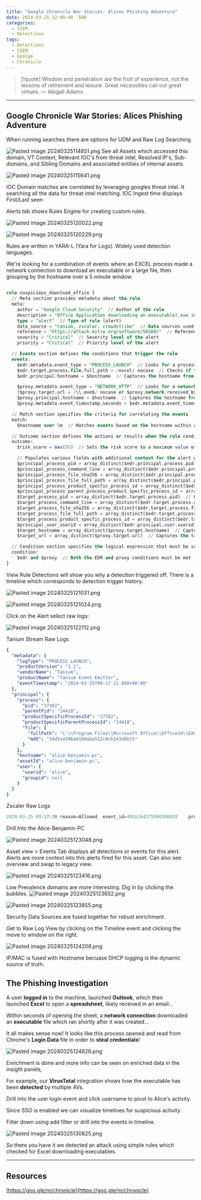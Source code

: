 ```yaml
---
title: "Google Chronicle War Stories: Alices Phishing Adventure"
date: 2024-03-25 12:00:00 -500
categories:
  - SIEM
  - Detections
tags:
  - Detections
  - SIEM
  - Goolge
  - Chronicle
---
```


> [!quote] Wisdom and penetration are the fruit of experience, not the lessons of retirement and leisure. Great necessities call out great virtues.
> — Abigail Adams

---

## Google Chronicle War Stories: Alices Phishing Adventure


When running searches there are options for UDM and Raw Log Searching.

![Pasted image 20240325114851.png](https://raw.githubusercontent.com/Xp101T7/Xp101T7.github.io/main/images/Pasted%20image%2020240325114851.png)
See all Assets which accessed this domain, VT Context, Relevant IOC's from threat intel, Resolved IP's, Sub-domains, and Sibling Domains and associated entities of internal assets. 

![Pasted image 20240325115641.png](https://raw.githubusercontent.com/Xp101T7/Xp101T7.github.io/main/images/Pasted%20image%2020240325115641.png)

IOC Domain matches are correlated by leveraging googles threat intel. It searching all the data for threat intel matching. IOC Ingest time displays First/Last seen 

Alerts tab shows Rules Engine for creating custom rules.  

![Pasted image 20240325120022.png](https://raw.githubusercontent.com/Xp101T7/Xp101T7.github.io/main/images/Pasted%20image%2020240325120022.png)

![Pasted image 20240325120229.png](https://raw.githubusercontent.com/Xp101T7/Xp101T7.github.io/main/images/Pasted%20image%2020240325120229.png)

Rules are written in YARA-L (Yara for Logs). Widely used detection languages.

We're looking for a combination of events where an EXCEL process made a network connection to download an executable or a large file, then grouping by the hostname over a 5 minute window.

```sql

rule suspicious_download_office {
  // Meta section provides metadata about the rule
  meta:
    author = "Google Cloud Security"  // Author of the rule
    description = "Office Application downloading an executable(.exe in URL) or a suspiciously large file(>100KB)"  // Description of what the rule detects
    type = "alert"  // Type of rule (alert)
    data_source = "tanium, zscalar, crowdstrike"  // Data sources used by the rule
    reference = "https://attack.mitre.org/software/S0160/"  // Reference to MITRE ATT&CK framework
    severity = "Critical"  // Severity level of the alert
    priority = "Critical"  // Priority level of the alert

  // Events section defines the conditions that trigger the rule
  events:
    $edr.metadata.event_type = "PROCESS_LAUNCH"  // Looks for a process launch event in EDR data
    $edr.target.process.file.full_path = /excel/ nocase  // Checks if the process file path contains "excel" (case-insensitive)
    $edr.principal.hostname = $hostname  // Captures the hostname from the EDR event

    $proxy.metadata.event_type = "NETWORK_HTTP"  // Looks for a network HTTP event in proxy data
    ($proxy.target.url = /\\.exe$/ nocase or $proxy.network.received_bytes > 102400)  // Checks if the URL ends with ".exe" or if the received bytes exceed 102400 (100KB)
    $proxy.principal.hostname = $hostname  // Captures the hostname from the proxy event
    $proxy.metadata.event_timestamp.seconds > $edr.metadata.event_timestamp.seconds  // Ensures the proxy event timestamp is greater than the EDR event timestamp

  // Match section specifies the criteria for correlating the events
  match:
    $hostname over 5m  // Matches events based on the hostname within a 5-minute window

  // Outcome section defines the actions or results when the rule conditions are met
  outcome:
    $risk_score = max(95)  // Sets the risk score to a maximum value of 95

    // Populates various fields with additional context for the alert graph
    $principal_process_pid = array_distinct($edr.principal.process.pid)  // Captures the principal process PID
    $principal_process_command_line = array_distinct($edr.principal.process.command_line)  // Captures the principal process command line
    $principal_process_file_sha256 = array_distinct($edr.principal.process.file.sha256)  // Captures the principal process file SHA256
    $principal_process_file_full_path = array_distinct($edr.principal.process.file.full_path)  // Captures the principal process file full path
    $principal_process_product_specfic_process_id = array_distinct($edr.principal.process.product_specific_process_id)  // Captures the principal process product-specific process ID
    $principal_process_parent_process_product_specfic_process_id = array_distinct($edr.principal.process.parent_process.product_specific_process_id)  // Captures the principal process parent process product-specific process ID
    $target_process_pid = array_distinct($edr.target.process.pid)  // Captures the target process PID
    $target_process_command_line = array_distinct($edr.target.process.command_line)  // Captures the target process command line
    $target_process_file_sha256 = array_distinct($edr.target.process.file.sha256)  // Captures the target process file SHA256
    $target_process_file_full_path = array_distinct($edr.target.process.file.full_path)  // Captures the target process file full path
    $target_process_product_specfic_process_id = array_distinct($edr.target.process.product_specific_process_id)  // Captures the target process product-specific process ID
    $principal_user_userid = array_distinct($edr.principal.user.userid)  // Captures the principal user ID
    $target_hostname = array_distinct($proxy.target.hostname)  // Captures the target hostname
    $target_url = array_distinct($proxy.target.url)  // Captures the target URL

  // Condition section specifies the logical expression that must be satisfied for the rule to trigger
  condition:
    $edr and $proxy  // Both the EDR and proxy conditions must be met
}
```


View Rule Detections will show you why a detection triggered off. There is a timeline which corresponds to detection trigger history. 


![Pasted image 20240325121031.png](https://raw.githubusercontent.com/Xp101T7/Xp101T7.github.io/main/images/Pasted%20image%2020240325121031.png)

![Pasted image 20240325121024.png](https://raw.githubusercontent.com/Xp101T7/Xp101T7.github.io/main/images/Pasted%20image%2020240325121024.png)

Click on the Alert select raw logs:

![Pasted image 20240325122112.png](https://raw.githubusercontent.com/Xp101T7/Xp101T7.github.io/main/images/Pasted%20image%2020240325122112.png)


Tanium Stream Raw Logs
```yaml
{
  "metadata": {
    "logType": "PROCESS_LAUNCH",
    "productVersion": "1.2",
    "vendorName": "Tanium",
    "productName": "Tanium Event Emitter",
    "eventTimestamp": "2024-03-25T09:17:22.888+00:00"
  },
  "principal": {
    "process": {
      "pid": "37382",
      "parentPid": "14418",
      "productSpecificProcessId": "37382",
      "productSpecificParentProcessId": "14418",
      "file": {
        "fullPath": "C:\\Program Files\\Microsoft Office\\Office16\\EXCEL.exe",
        "md5": "34d5ea586a61b0aba512c0cb1d3d8b15"
      }
    },
    "hostname": "alice-benjamin-pc",
    "assetId": "alice-benjamin-pc",
    "user": {
      "userid": "alice",
      "groupid": null
    }
  }
}
```

Zscaler Raw Logs
```sql
2024-03-25 09:17:30	reason=Allowed	event_id=4916164375500306918	protocol=HTTP	action=Allowed	transactionsize=469208	responsesize=160767	requestsize=1092	urlcategory=Internet Services	serverip=10.114.227.104	clienttranstime=8230	requestmethod=GET	refererURL=Unknown	useragent=Unknown	product=NSS	location=Corp	status=200	url=http://manygoodnews.com/dow/Client%20Update.exe	vendor=Zscaler	hostname=manygoodnews.com	clientpublicip=173.207.25.160	threatcategory=None	threatname=Malicious URL	filetype=None	appname=Common Applications	pagerisk=68	department=Default Department	urlsupercategory=Internet	appclass=Business	dlpengine=None	urlclass=Business Use	threatclass=None	dlpdictionaries=None	fileclass=None	bwthrottle=NO	servertranstime=2571	event_timestamp=2024-03-25 09:17:30	clientIP=10.0.30.228	user=alice
```

Drill Into the Alice-Benjamin-PC

![Pasted image 20240325123048.png](https://raw.githubusercontent.com/Xp101T7/Xp101T7.github.io/main/images/Pasted%20image%2020240325123048.png)

Asset view > Events Tab displays all detections or events for this alert. Alerts are more context into this alerts fired for this asset.  Can also see overview and swap to legacy view.

![Pasted image 20240325123416.png](https://raw.githubusercontent.com/Xp101T7/Xp101T7.github.io/main/images/Pasted%20image%2020240325123416.png)


Low Prevalence domains are more interesting. Dig in by clicking the bubbles.
![Pasted image 20240325123652.png](https://raw.githubusercontent.com/Xp101T7/Xp101T7.github.io/main/images/Pasted%20image%2020240325123652.png)


![Pasted image 20240325123855.png](https://raw.githubusercontent.com/Xp101T7/Xp101T7.github.io/main/images/Pasted%20image%2020240325123855.png)

Security Data Sources are fused together for robust enrichment. 

Get to Raw Log View by clicking on the Timeline event and clicking the move to window on the right. 

![Pasted image 20240325124208.png](https://raw.githubusercontent.com/Xp101T7/Xp101T7.github.io/main/images/Pasted%20image%2020240325124208.png)

IP/MAC is fused with Hostname becuase DHCP logging is the dynamic source of truth. 


## The Phishing Investigation

A user **logged in** to the machine, launched **Outlook**, which then launched **Excel** to open a **spreadsheet**, likely received in an email...

Within seconds of opening the sheet, a **network connection** downloaded an **executable** file which ran shortly after it was created...

It all makes sense now! It looks like this process opened and read from Chrome's **Login Data** file in order to **steal credentials**!

![Pasted image 20240325124626.png](https://raw.githubusercontent.com/Xp101T7/Xp101T7.github.io/main/images/Pasted%20image%2020240325124626.png)

Enrichment is done and more info can be seen on enriched data in the insight panels, 

For example, our **VirusTotal** integration shows how the executable has been **detected** by multiple AVs.

Drill into the user login event and click username to pivot to Alice's activity.

Since SSO is enabled we can visualize timelines for suspicious activity.

Filter down using add filter or drill into the events in timeline. 

![Pasted image 20240325130825.png](https://raw.githubusercontent.com/Xp101T7/Xp101T7.github.io/main/images/Pasted%20image%2020240325130825.png)

So there you have it we detected an attack using simple rules which checked for Excel downloading executables.


---

## Resources

[https://goo.gle/m/chronicle](https://goo.gle/m/chronicle)
